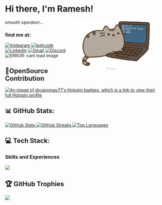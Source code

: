 # Hi there, I'm Ramesh! 

<p align="center">
<!--   <img src="https://media.giphy.com/media/v1.Y2lkPTc5MGI3NjExZmVlZjNmMGQxZTU3NDgyMjU4Njg0ZWEwYzk3YjQ1Njc3ZmU3ODhhNiZjdD1n/E7qhaXjCoZmDsHKpTN/giphy.gif" align="right"  width="280" height="auto" alt="ERROR: cant load image"/>  -->
<img src="assets/pusheencode.gif" align="right" width="280 height="auto" />

<!--  <p align="top">
  reconstructing bits of reality in my compiler of dilemma  &nbsp;🚀
  -->
smooth operatorr...

 ### find me at:

 <!--   <a href="https://www.codechef.com/users/weshaan108" target="_blank"><img src="https://gitgud.io/uploads/-/system/group/avatar/12294/cc.png" hspace="1" vspace="2" height="45" width="45" align="top" target="_blank">
      </a> -->
  <a href = "https://instagram.com/ramesh_77_" ><img alt="Instagram" src="https://img.shields.io/badge/Instagram-E4405F?style=for-the-badge&logo=instagram&logoColor=white" /></a>
  <a href = "https://leetcode.com/rameshwar77/" ><img alt="leetcode" src="https://img.shields.io/badge/-LeetCode-FFA116?style=for-the-badge&logo=LeetCode&logoColor=black" /></a>
  <a href = "https://linkedin.com/in/rameshwar-dl/" ><img alt="Linkedin" src="https://img.shields.io/badge/LinkedIn-0077B5?style=for-the-badge&logo=linkedin&logoColor=white" /></a>
  <a href = "mailto:rameshwar77411@gmail.com?subject=From your Github Profile" ><img alt="Gmail" src="https://img.shields.io/badge/Gmail-D14836?style=for-the-badge&logo=gmail&logoColor=white" /></a>
  <a href = "https://discord.com/users/758003153571676391/" ><img alt="Discord" src="https://img.shields.io/badge/Discord-5865F2?style=for-the-badge&logo=discord&logoColor=white"/> </a>
  <img src="https://media.giphy.com/media/a5viI92PAF89q/giphy.gif" align="" width="auto" height="40" alt="ERROR: cant load image"/> 

## 🐙OpenSource Contribution

[![An image of @capnmav77's Holopin badges, which is a link to view their full Holopin profile](https://holopin.me/capnmav77)](https://holopin.io/@capnmav77)

<!--
## 📊 GitHub Stats:
![](https://github-readme-stats.vercel.app/api?username=capnmav77&theme=dark&hide_border=false&include_all_commits=true&count_private=false)<br/>
![](https://github-readme-streak-stats.herokuapp.com/?user=capnmav77&theme=dark&hide_border=false)<br/>
![](https://github-readme-stats.vercel.app/api/top-langs/?username=capnmav77&theme=dark&hide_border=false&include_all_commits=true&count_private=false&layout=compact)
-->

## 📊 GitHub Stats:

<p align="left">
 <a href="https://github-readme-stats.vercel.app/api?username=capnmav77&theme=dark&hide_border=false&include_all_commits=true&count_private=false">
    <img src="https://github-readme-stats.vercel.app/api?username=capnmav77&theme=dark&hide_border=false&include_all_commits=true&count_private=false" alt="GitHub Stats" />
 </a>
 <a href="https://github-readme-streak-stats.herokuapp.com/?user=capnmav77&theme=dark&hide_border=false">
    <img src="https://github-readme-streak-stats.herokuapp.com/?user=capnmav77&theme=dark&hide_border=false" alt="GitHub Streaks" />
 </a>
 <a href="https://github-readme-stats.vercel.app/api/top-langs/?username=capnmav77&theme=dark&hide_border=false&include_all_commits=true&count_private=false&layout=compact">
    <img src="https://github-readme-stats.vercel.app/api/top-langs/?username=capnmav77&theme=dark&hide_border=false&include_all_commits=true&count_private=false&layout=compact" alt="Top Languages" />
 </a>
</p>


## 💻 Tech Stack:

### Skills and Experiences
<a href="https://skillicons.dev">
  <img src="https://skillicons.dev/icons?i=arch,aws,azure,bash,blender,c,cpp,cloudflare,cmake,docker,figma,firebase,flask,git,github,java,kafka,latex,linux,lua,mongodb,mysql,py,pytorch,ros,sklearn,unity,unreal,vim,vscode"/>
</a>

<!--
| ![Supabase](https://skillicons.dev/icons?i=supabase&theme=dark) | ![Postgres](https://skillicons.dev/icons?i=postgresql&theme=dark) | ![MongoDB](https://skillicons.dev/icons?i=mongodb&theme=dark) | ![Firebase](https://skillicons.dev/icons?i=firebase&theme=dark) | ![AWS](https://skillicons.dev/icons?i=aws&theme=dark) |
|---|---|---|---|---|
-->

<!--
| ![VScode](https://skillicons.dev/icons?i=vscode&theme=dark) | ![Postman](https://skillicons.dev/icons?i=postman&theme=dark) | ![Vscode](https://skillicons.dev/icons?i=visualstudio&theme=dark) | ![Git](https://skillicons.dev/icons?i=git&theme=dark) | ![Docker](https://skillicons.dev/icons?i=docker&theme=dark) |  ![Figma](https://skillicons.dev/icons?i=figma&theme=dark) | ![GitHub](https://skillicons.dev/icons?i=github&theme=dark) | ![Linux](https://skillicons.dev/icons?i=linux&theme=dark) |
|---|---|---|---|---|---|--|---|
-->

<!--
| ![Python](https://skillicons.dev/icons?i=python&theme=dark) | ![C++](https://skillicons.dev/icons?i=cpp&theme=dark) | ![C](https://skillicons.dev/icons?i=c&theme=dark) |
|---|---|---|
-->
<!--
### Machine Learning
| ![HTML](https://skillicons.dev/icons?i=pytorch&theme=dark) | ![CSS](https://skillicons.dev/icons?i=tensorflow&theme=dark) | ![CSS](https://skillicons.dev/icons?i=keras&theme=dark) |
|---|---|--|

### Game Development 
| ![UNREAL](https://skillicons.dev/icons?i=unreal&theme=dark) | ![UNITY](https://skillicons.dev/icons?i=unity&theme=dark) | ![Blender](https://skillicons.dev/icons?i=blender&theme=dark) |
|---|---|---|
-->

## 🏆 GitHub Trophies
![](https://github-profile-trophy.vercel.app/?username=capnmav77&theme=radical&no-frame=false&no-bg=false&margin-w=4)


<!--
## 🌐 Socials:
[![Instagram](https://img.shields.io/badge/Instagram-E4405F?style=for-the-badge&logo=instagram&logoColor=white)](https://instagram.com/ramesh_77_)
[![LinkedIn](https://img.shields.io/badge/LinkedIn-0077B5?style=for-the-badge&logo=linkedin&logoColor=white)](https://www.linkedin.com/in/rameshwar-dl/) 
[![CodeChef](	https://img.shields.io/badge/-CodeChef-5B4638?style=for-the-badge&logo=CodeChef&logoColor=white)](https://www.codechef.com/users/mav77411)
[![Leetcode](https://img.shields.io/badge/-LeetCode-FFA116?style=for-the-badge&logo=LeetCode&logoColor=black)](https://leetcode.com/rameshwar77/)
<a href = "mailto:capnprice11@gmail.com?subject=From your Github Profile" ><img alt="Gmail" src="https://img.shields.io/badge/Gmail-D14836?style=for-the-badge&logo=gmail&logoColor=white" /></a>
<a href = "https://discord.com/users/758003153571676391/" ><img alt="Discord" src="https://img.shields.io/badge/Discord-5865F2?style=for-the-badge&logo=discord&logoColor=white"/> </a>
<!-- <a href = "https://www.linkedin.com/in/aronya-baksy-062a21183/" ><img src="https://img.shields.io/badge/linkedin%20-%230077B5.svg?&style=for-the-badge&logo=linkedin&logoColor=white"/></a> -->
